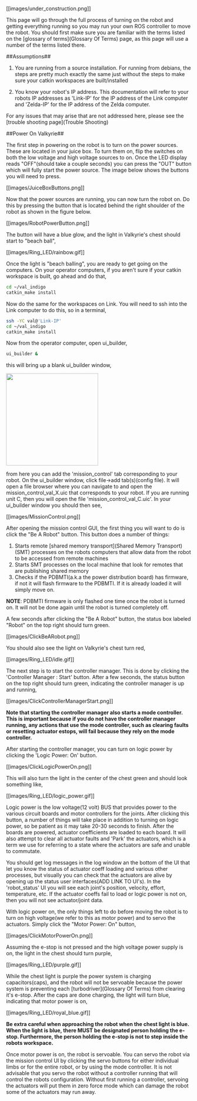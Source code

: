 [[images/under_construction.png]]

This page will go through the full process of turning on the robot and getting everything running so you may run your own ROS controller to move the robot. You should first make sure you are familiar with the terms listed on the [glossary of terms](Glossary Of Terms) page, as this page will use a number of the terms listed there.

##Assumptions##
1. You are running from a source installation. For running from debians, the steps are pretty much exactly the same just without the steps to make sure your catkin workspaces are built/installed

2. You know your robot's IP address. This documentation will refer to your robots IP addresses as 'Link-IP' for the IP address of the Link computer and 'Zelda-IP' for the IP address of the Zelda computer.

For any issues that may arise that are not addressed here, please see the [trouble shooting page](Trouble Shooting)

##Power On Valkyrie##

The first step in powering on the robot is to turn on the power sources. These are located in your juice box. To turn them on, flip the switches on both the low voltage and high voltage sources to on. Once the LED display reads "OFF"(should take a couple seconds) you can press the "OUT" button which will fully start the power source. The image below shows the buttons you will need to press.

[[images/JuiceBoxButtons.png]]

Now that the power sources are running, you can now turn the robot on. Do this by pressing the button that is located behind the right shoulder of the robot as shown in the figure below.

[[images/RobotPowerButton.png]]

The button will have a blue glow, and the light in Valkyrie's chest should start to "beach ball",

[[images/Ring_LED/rainbow.gif]]

Once the light is "beach balling", you are ready to get going on the computers. On your operator computers, if you aren't sure if your catkin workspace is built, go ahead and do that,

```bash
cd ~/val_indigo 
catkin_make install
```

Now do the same for the workspaces on Link. You will need to ssh into the Link computer to do this, so in a terminal,

```bash
ssh -YC val@'Link-IP'
cd ~/val_indigo
catkin_make install
```

Now from the operator computer, open ui_builder,

```bash
ui_builder &
```
this will bring up a blank ui_builder window,

<img src="https://github.com/NASA-JSC-Robotics/valkyrie/wiki/images/ui_builder.png" width="250">  

from here you can add the 'mission_control' tab corresponding to your robot. On the ui_builder window, click file->add tab(s)(config file). It will open a file browser where you can navigate to and open the mission_control_val_X.uic that corresponds to your robot. If you are running unit C, then you will open the file 'mission_control_val_C.uic'. In your ui_builder window you should then see,

[[images/MissionControl.png]]

After opening the mission control GUI, the first thing you will want to do is click the "Be A Robot" button. This button does a number of things:

1. Starts remote [shared memory transport](Shared Memory Transport)(SMT) processes on the robots computers that allow data from the robot to be accessed from remote machines
2. Starts SMT processes on the local machine that look for remotes that are publishing shared memory 
3. Checks if the PDBMTI(a.k.a the power distribution board) has firmware, if not it will flash firmware to the PDBMTI. If it is already loaded it will simply move on. 

**NOTE**: PDBMTI firmware is only flashed one time once the robot is turned on. It will not be done again until the robot is turned completely off.

A few seconds after clicking the "Be A Robot" button, the status box labeled "Robot" on the top right should turn green.

[[images/ClickBeARobot.png]]

You should also see the light on Valkyrie's chest turn red,

[[images/Ring_LED/idle.gif]]

The next step is to start the controller manager. This is done by clicking the 'Controller Manager : Start' button. After a few seconds, the status button on the top right should turn green, indicating the controller manager is up and running,

[[images/ClickControllerManagerStart.png]]

**Note that starting the controller manager also starts a mode controller. This is important because if you do not have the controller manager running, any actions that use the mode controller, such as clearing faults or resetting actuator estops, will fail because they rely on the mode controller.**

After starting the controller manager, you can turn on logic power by clicking the 'Logic Power: On' button. 

[[images/ClickLogicPowerOn.png]]

This will also turn the light in the center of the chest green and should look something like,

[[images/Ring_LED/logic_power.gif]]

Logic power is the low voltage(12 volt) BUS that provides power to the various circuit boards and motor controllers for the joints. After clicking this button, a number of things will take place in addition to turning on logic power, so be patient as it may take 20-30 seconds to finish. After the boards are powered, actuator coefficients are loaded to each board. It will also attempt to clear all actuator faults and 'Park' the actuators, which is a term we use for referring to a state where the actuators are safe and unable to commutate. 

You should get log messages in the log window an the bottom of the UI that let you know the status of actuator coeff loading and various other processes, but visually you can check that the actuators are alive by opening up the status user interfaces(ADD LINK TO UI's). In the 'robot_status' UI you will see each joint's position, velocity, effort, temperature, etc. If the actuator coeffs fail to load or logic power is not on, then you will not see actuator/joint data.

With logic power on, the only things left to do before moving the robot is to turn on high voltage(we refer to this as motor power) and to servo the actuators. Simply click the "Motor Power: On" button,

[[images/ClickMotorPowerOn.png]]

Assuming the e-stop is not pressed and the high voltage power supply is on, the light in the chest should turn purple,

[[images/Ring_LED/purple.gif]]

While the chest light is purple the power system is charging capacitors(caps), and the robot will not be servoable because the power system is preventing each [turbodriver](Glossary Of Terms) from clearing it's e-stop. After the caps are done charging, the light will turn blue, indicating that motor power is on,

[[images/Ring_LED/royal_blue.gif]]

**Be extra careful when approaching the robot when the chest light is blue. When the light is blue, there MUST be designated person holding the e-stop. Furthermore, the person holding the e-stop is not to step inside the robots workspace.**

Once motor power is on, the robot is servoable. You can servo the robot via the mission control UI by clicking the servo buttons for either individual limbs or for the entire robot, or by using the mode controller. It is not advisable that you servo the robot without a controller running that will control the robots configuration. Without first running a controller, servoing the actuators will put them in zero force mode which can damage the robot some of the actuators may run away.